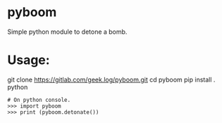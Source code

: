 # pyboom

Simple python module to detone a bomb.

# Usage:

git clone https://gitlab.com/geek.log/pyboom.git
cd pyboom
pip install .
python

```
# On python console.
>>> import pyboom
>>> print (pyboom.detonate())
```